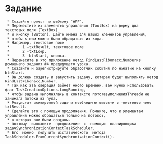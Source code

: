 ﻿# Задание
     * Создайте проект по шаблону "WPF".
     * Переместите из элементов управления (ToolBox) на форму два текстовых поля (TextBox) 
     * и кнопку (Button). Дайте имена для ваших элементов управления, 
     * чтобы к ним можно было обращаться из кода. 
     * Например, текстовое поле 
     *      1 –txtResult, текстовое поле 
     *      2 -txtLoop, 
     *      3 -btnStart, кнопка.
     * Перенесите в это приложение метод FindLastFibonacciNumberиз домашнего задания #4 предыдущего урока. 
     * Создайте и зарегистрируйте обработчик события по нажатию на кнопку btnStart.
     * Он должен создать и запустить задачу, которая будет выполнять метод FindLastFibonacciNumber. 
     * Так как эта операция займет много времени, вам нужно использовать флаг TaskCreationOptions.LongRunning,
     * чтобы задача выполнялась в контексте потокавыполненияThreadи не занимала потоки из пула. 
     * Результат асинхронной задачи необходимо вывести в текстовое поле txtResult. 
     * Сделайте это с помощью продолжения. Помните, что к элементам управления можно обращаться только из потоков,
     * в которых они были созданы. 
     * Поэтому  выполните  продолжение  с  помощью  планировщика  задачSynchronizationContextTaskScheduler.
     * Его  можно  получить изстатического  метода TaskScheduler.FromCurrentSynchronizationContext().
